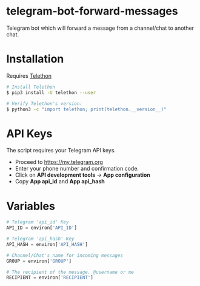 # telegram-bot-forward-messages
Telegram bot which will forward a message from a channel/chat to another chat.


# Installation

Requires [Telethon](https://github.com/LonamiWebs/Telethon)

```sh
# Install Telethon
$ pip3 install -U telethon --user

# Verify Telethon's version:
$ python3 -c "import telethon; print(telethon.__version__)"
```

# API Keys
The script requires your Telegram API keys.
  - Proceed to https://my.telegram.org
  - Enter your phone number and confirmation code.
  - Click on **API development tools** -> **App configuration**
  - Copy **App api_id** and **App api_hash**

# Variables
```python
# Telegram 'api_id' Key
API_ID = environ['API_ID']

# Telegram 'api_hash' Key
API_HASH = environ['API_HASH']

# Channel/Chat's name for incoming messages
GROUP = environ['GROUP']

# The recipient of the message. @username or me 
RECIPIENT = environ['RECIPIENT']
```